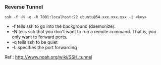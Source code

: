 ### Reverse Tunnel
`ssh -f -N -q -R 7001:localhost:22 ubuntu@54.xxx.xxx.xxx -i <key>`

* -f tells ssh to go into the background (daemonize).
* -N tells ssh that you don't want to run a remote command. That is, you only want to forward ports.
* -q tells ssh to be quiet
* -L specifies the port forwarding

Ref : http://www.noah.org/wiki/SSH_tunnel
